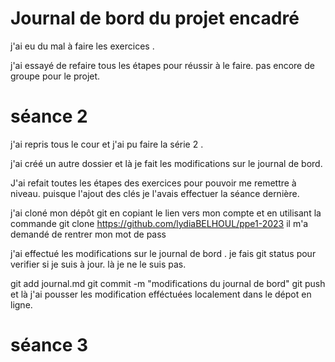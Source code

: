 # Journal de bord du projet encadré

j'ai eu du mal à faire les exercices .

j'ai essayé de refaire tous les étapes pour réussir à le faire. pas encore de groupe pour le projet.

# séance 2

j'ai repris tous le cour et j'ai pu faire la série 2 .

j'ai créé un autre dossier et là je fait les modifications sur le journal de bord.

J'ai refait toutes les étapes des exercices pour pouvoir me remettre à niveau. puisque l'ajout des clés je l'avais effectuer la séance dernière.

j'ai cloné mon dépôt git en copiant le lien vers mon compte et en utilisant la commande git clone https://github.com/lydiaBELHOUL/ppe1-2023 il
m'a demandé de rentrer mon mot de pass

j'ai effectué les modifications sur le journal de bord .
je fais git status pour verifier si je suis à jour.
là je ne le suis pas.


git add journal.md
git commit -m "modifications du journal de bord"
git push
et là j'ai pousser les modification efféctuées  localement dans le dépot en ligne.



# séance 3


